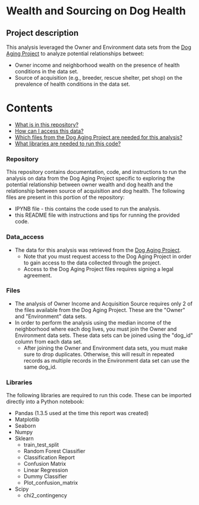 # Wealth and Sourcing on Dog Health

## Project description

This analysis leveraged the Owner and Environment data sets from the [Dog Aging Project](dogagingproject.org) to analyze potential relationships betweet:
* Owner income and neighborhood wealth on the presence of health conditions in the data set.
* Source of acquisition (e.g., breeder, rescue shelter, pet shop) on the prevalence of health conditions in the data set.

Contents
========

 * [What is in this repository?](#Repository)
 * [How can I access this data?](#Data_access)
 * [Which files from the Dog Aging Project are needed for this analysis?](#Files)
 * [What libraries are needed to run this code?](#Libraries)

### Repository
This repository contains documentation, code, and instructions to run the analysis on data from the Dog Aging Project specific to exploring the potential relationship between owner wealth and dog health and the relationship between source of acquisition and dog health. The following files are present in this portion of the repository:
* IPYNB file - this contains the code used to run the analysis.
* this README file with instructions and tips for running the provided code.

### Data_access
* The data for this analysis was retrieved from the [Dog Aging Project](https://dogagingproject.org/).
    * Note that you must request access to the Dog Aging Project in order to gain access to the data collected through the project.
    * Access to the Dog Aging Project files requires signing a legal agreement.

### Files
* The analysis of Owner Income and Acquisition Source requires only 2 of the files available from the Dog Aging Project. These are the "Owner" and "Environment" data sets.
* In order to perform the analysis using the median income of the neighborhood where each dog lives, you must join the Owner and Environment data sets. These data sets can be joined using the "dog_id" column from each data set.
    * After joining the Owner and Environment data sets, you must make sure to drop duplicates. Otherwise, this will result in repeated records as multiple records in the Environment data set can use the same dog_id. 

### Libraries
The following libraries are required to run this code. These can be imported directly into a Python notebook:
* Pandas (1.3.5 used at the time this report was created)
* Matplotlib
* Seaborn
* Numpy
* Sklearn
    * train_test_split
    * Random Forest Classifier
    * Classification Report
    * Confusion Matrix
    * Linear Regression
    * Dummy Classifier
    * Plot_confusion_matrix
* Scipy
    * chi2_contingency
